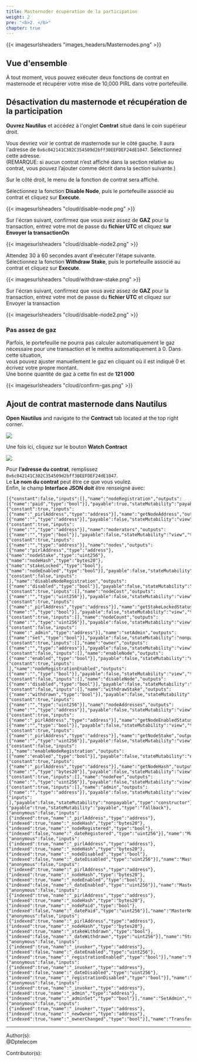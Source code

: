 ```yaml
---
title: Masternoder écupération de la participation
weight: 2
pre: "<b>2. </b>"
chapter: true
---
```

{{< imagesurlsheaders "images_headers/Masternodes.png" >}}


## Vue d'ensemble

À tout moment, vous pouvez exécuter deux fonctions de contrat en masternode et récupérer votre mise de 10,000 PIRL dans votre portefeuille.  

## Désactivation du masternode et récupération de la participation  

**Ouvrez Nautilus** et accédez à l'onglet **Contrat** situé dans le coin supérieur droit.  

Vous devriez voir le contrat de masternode sur le côté gauche. Il aura l'adresse de `0x6c042141C302C354509d2bff30EEFDEF24dE1047`. Sélectionnez cette adresse.  
(REMARQUE: si aucun contrat n’est affiché dans la section relative au contrat, vous pouvez l’ajouter comme décrit dans la section suivante.)  

Sur le côté droit, le menu de la fonction de contrat sera affiché.  

Sélectionnez la fonction **Disable Node**, puis le portefeuille associé au contrat et cliquez sur **Execute**.  

{{< imagesurlsheaders "cloud/disable-node.png" >}}

Sur l'écran suivant, confirmez que vous avez assez de **GAZ** pour la transaction, entrez votre mot de passe du **fichier UTC** et cliquez **sur Envoyer la transactionOn**

{{< imagesurlsheaders "cloud/disable-node2.png" >}}

Attendez 30 à 60 secondes avant d'exécuter l'étape suivante.  
Sélectionnez la fonction **Withdraw Stake**, puis le portefeuille associé au contrat et cliquez sur **Execute**.  

{{< imagesurlsheaders "cloud/withdraw-stake.png" >}}

Sur l'écran suivant, confirmez que vous avez assez de **GAZ** pour la transaction, entrez votre mot de passe du **fichier UTC** et cliquez sur Envoyer la transaction  

{{< imagesurlsheaders "cloud/disable-node2.png" >}}

### Pas assez de gaz  

Parfois, le portefeuille ne pourra pas calculer automatiquement le gaz nécessaire pour une transaction et le mettra automatiquement à 0. Dans cette situation,   
vous pouvez ajuster manuellement le gaz en cliquant où il est indiqué 0 et écrivez votre propre montant.  
Une bonne quantité de gaz à cette fin est de **121 000**  

{{< imagesurlsheaders "cloud/confirm-gas.png" >}}

## Ajout de contrat  masternode dans Nautilus  

**Open Nautilus** and navigate to the **Contract** tab located at the top right corner.  

![](https://cdn-images-1.medium.com/max/1600/0*OW_7W9P_u0k7ZdmZ.png)

Une fois ici, cliquez sur le bouton **Watch Contract**  

![](https://cdn-images-1.medium.com/max/1600/0*wZbZlfAdjrUuhr53.png)

Pour **l’adresse du contrat**, remplissez `0x6c042141C302C354509d2bff30EEFDEF24dE1047`.  
Le **Le nom du contrat** peut être ce que vous voulez.  
Enfin, le champ **Interface JSON doit** être renseigné avec:

```
[{"constant":false,"inputs":[],"name":"nodeRegistration","outputs":[{"name":"paid","type":"bool"}],"payable":true,"stateMutability":"payable","type":"function"},{"constant":true,"inputs":[{"name":"_pirlAddress","type":"address"}],"name":"getNodeAddress","outputs":[{"name":"","type":"address"}],"payable":false,"stateMutability":"view","type":"function"},{"constant":true,"inputs":[{"name":"","type":"address"}],"name":"moderators","outputs":[{"name":"","type":"bool"}],"payable":false,"stateMutability":"view","type":"function"},{"constant":true,"inputs":[{"name":"","type":"address"}],"name":"nodes","outputs":[{"name":"pirlAddress","type":"address"},{"name":"nodeStake","type":"uint256"},{"name":"nodeHash","type":"bytes20"},{"name":"stakeLocked","type":"bool"},{"name":"nodeEnabled","type":"bool"}],"payable":false,"stateMutability":"view","type":"function"},{"constant":false,"inputs":[],"name":"disableNodeRegistration","outputs":[{"name":"disabled","type":"bool"}],"payable":false,"stateMutability":"nonpayable","type":"function"},{"constant":true,"inputs":[],"name":"nodeCost","outputs":[{"name":"","type":"uint256"}],"payable":false,"stateMutability":"view","type":"function"},{"constant":true,"inputs":[{"name":"_pirlAddress","type":"address"}],"name":"getStakeLockedStatus","outputs":[{"name":"","type":"bool"}],"payable":false,"stateMutability":"view","type":"function"},{"constant":true,"inputs":[],"name":"nodeCount","outputs":[{"name":"","type":"uint256"}],"payable":false,"stateMutability":"view","type":"function"},{"constant":false,"inputs":[{"name":"_admin","type":"address"}],"name":"setAdmin","outputs":[{"name":"set","type":"bool"}],"payable":false,"stateMutability":"nonpayable","type":"function"},{"constant":true,"inputs":[],"name":"owner","outputs":[{"name":"","type":"address"}],"payable":false,"stateMutability":"view","type":"function"},{"constant":false,"inputs":[],"name":"enableNode","outputs":[{"name":"enabled","type":"bool"}],"payable":false,"stateMutability":"nonpayable","type":"function"},{"constant":true,"inputs":[],"name":"nodeRegistrationEnabled","outputs":[{"name":"","type":"bool"}],"payable":false,"stateMutability":"view","type":"function"},{"constant":false,"inputs":[],"name":"disableNode","outputs":[{"name":"disabled","type":"bool"}],"payable":false,"stateMutability":"nonpayable","type":"function"},{"constant":false,"inputs":[],"name":"withdrawStake","outputs":[{"name":"withdrawn","type":"bool"}],"payable":false,"stateMutability":"nonpayable","type":"function"},{"constant":true,"inputs":[{"name":"","type":"uint256"}],"name":"nodeAddresses","outputs":[{"name":"","type":"address"}],"payable":false,"stateMutability":"view","type":"function"},{"constant":true,"inputs":[{"name":"_pirlAddress","type":"address"}],"name":"getNodeEnabledStatus","outputs":[{"name":"","type":"bool"}],"payable":false,"stateMutability":"view","type":"function"},{"constant":true,"inputs":[{"name":"_pirlAddress","type":"address"}],"name":"getNodeStake","outputs":[{"name":"","type":"uint256"}],"payable":false,"stateMutability":"view","type":"function"},{"constant":false,"inputs":[],"name":"enableNodeRegistration","outputs":[{"name":"enabled","type":"bool"}],"payable":false,"stateMutability":"nonpayable","type":"function"},{"constant":true,"inputs":[{"name":"_pirlAddress","type":"address"}],"name":"getNodeHash","outputs":[{"name":"","type":"bytes20"}],"payable":false,"stateMutability":"view","type":"function"},{"constant":true,"inputs":[],"name":"nodeFee","outputs":[{"name":"","type":"uint256"}],"payable":false,"stateMutability":"view","type":"function"},{"constant":true,"inputs":[],"name":"admin","outputs":[{"name":"","type":"address"}],"payable":false,"stateMutability":"view","type":"function"},{"inputs":[],"payable":false,"stateMutability":"nonpayable","type":"constructor"},{"payable":true,"stateMutability":"payable","type":"fallback"},{"anonymous":false,"inputs":[{"indexed":true,"name":"_pirlAddress","type":"address"},{"indexed":true,"name":"_nodeHash","type":"bytes20"},{"indexed":true,"name":"_nodeRegistered","type":"bool"},{"indexed":false,"name":"_dateRegistered","type":"uint256"}],"name":"MasterNodeRegistered","type":"event"},{"anonymous":false,"inputs":[{"indexed":true,"name":"_pirlAddress","type":"address"},{"indexed":true,"name":"_nodeHash","type":"bytes20"},{"indexed":true,"name":"_nodeDisabled","type":"bool"},{"indexed":false,"name":"_dateDisabled","type":"uint256"}],"name":"MasterNodeDisabled","type":"event"},{"anonymous":false,"inputs":[{"indexed":true,"name":"_pirlAddress","type":"address"},{"indexed":true,"name":"_nodeHash","type":"bytes20"},{"indexed":true,"name":"_nodeEnabled","type":"bool"},{"indexed":false,"name":"_dateEnabled","type":"uint256"}],"name":"MasterNodeEnabled","type":"event"},{"anonymous":false,"inputs":[{"indexed":true,"name":"_pirlAddress","type":"address"},{"indexed":true,"name":"_nodeHash","type":"bytes20"},{"indexed":true,"name":"_nodePaid","type":"bool"},{"indexed":false,"name":"_datePaid","type":"uint256"}],"name":"MasterNodeRewarded","type":"event"},{"anonymous":false,"inputs":[{"indexed":true,"name":"_pirlAddress","type":"address"},{"indexed":true,"name":"_nodeHash","type":"bytes20"},{"indexed":true,"name":"_stakeWithdrawn","type":"bool"},{"indexed":false,"name":"_dateWithdrawn","type":"uint256"}],"name":"StakeWithdrawn","type":"event"},{"anonymous":false,"inputs":[{"indexed":true,"name":"_invoker","type":"address"},{"indexed":false,"name":"_dateEnabled","type":"uint256"},{"indexed":true,"name":"_registrationEnabled","type":"bool"}],"name":"MasterNodeRegistrationEnabled","type":"event"},{"anonymous":false,"inputs":[{"indexed":true,"name":"_invoker","type":"address"},{"indexed":false,"name":"_dateDisabled","type":"uint256"},{"indexed":true,"name":"_registrationDisabled","type":"bool"}],"name":"MasterNodeRegistrationDisabled","type":"event"},{"anonymous":false,"inputs":[{"indexed":true,"name":"_invoker","type":"address"},{"indexed":true,"name":"_admin","type":"address"},{"indexed":true,"name":"_adminSet","type":"bool"}],"name":"SetAdmin","type":"event"},{"anonymous":false,"inputs":[{"indexed":true,"name":"_invoker","type":"address"},{"indexed":true,"name":"_newOwner","type":"address"},{"indexed":true,"name":"_ownerChanged","type":"bool"}],"name":"TransferOwnership","type":"event"}]

```


---
Author(s):  
@Dptelecom


Contributor(s):
